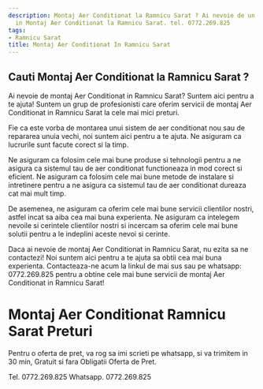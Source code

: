 ```yaml
---
description: Montaj Aer Conditionat la Ramnicu Sarat ? Ai nevoie de un profesionist
  in Montaj Aer Conditionat la Ramnicu Sarat. tel. 0772.269.825
tags:
- Ramnicu Sarat
title: Montaj Aer Conditionat In Ramnicu Sarat
---
```



## Cauti Montaj Aer Conditionat la Ramnicu Sarat ?

Ai nevoie de montaj Aer Conditionat in Ramnicu Sarat? Suntem aici pentru a te ajuta! Suntem un grup de profesionisti care oferim servicii de montaj Aer Conditionat in Ramnicu Sarat la cele mai mici preturi.

Fie ca este vorba de montarea unui sistem de aer conditionat nou sau de repararea unuia vechi, noi suntem aici pentru a te ajuta. Ne asiguram ca lucrurile sunt facute corect si la timp.

Ne asiguram ca folosim cele mai bune produse si tehnologii pentru a ne asigura ca sistemul tau de aer conditionat functioneaza in mod corect si eficient. Ne asiguram ca folosim cele mai bune metode de instalare si intretinere pentru a ne asigura ca sistemul tau de aer conditionat dureaza cat mai mult timp.

De asemenea, ne asiguram ca oferim cele mai bune servicii clientilor nostri, astfel incat sa aiba cea mai buna experienta. Ne asiguram ca intelegem nevoile si cerintele clientilor nostri si incercam sa oferim cele mai bune solutii pentru a le indeplini aceste nevoi si cerinte.

Daca ai nevoie de montaj Aer Conditionat in Ramnicu Sarat, nu ezita sa ne contactezi! Noi suntem aici pentru a te ajuta sa obtii cea mai buna experienta. Contacteaza-ne acum la linkul de mai sus sau pe whatsapp: 0772.269.825 pentru a obtine cele mai bune servicii de montaj Aer Conditionat in Ramnicu Sarat!

# Montaj Aer Conditionat Ramnicu Sarat Preturi
Pentru o oferta de pret, va rog sa imi scrieti pe whatsapp, si va trimitem in 30 min, Gratuit si fara Obligatii Oferta de Pret.

Tel. 0772.269.825
Whatsapp. 0772.269.825